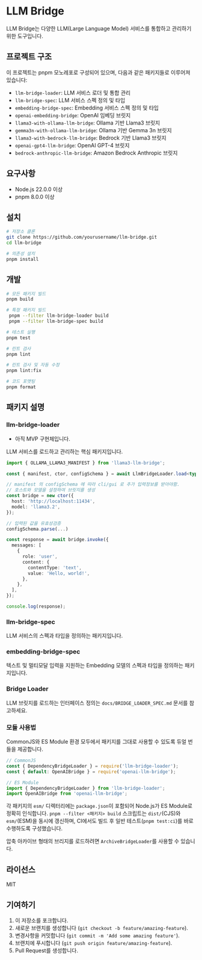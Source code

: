 # LLM Bridge

LLM Bridge는 다양한 LLM(Large Language Model) 서비스를 통합하고 관리하기 위한 도구입니다.

## 프로젝트 구조

이 프로젝트는 pnpm 모노레포로 구성되어 있으며, 다음과 같은 패키지들로 이루어져 있습니다:

- `llm-bridge-loader`: LLM 서비스 로더 및 통합 관리
- `llm-bridge-spec`: LLM 서비스 스펙 정의 및 타입
- `embedding-bridge-spec`: Embedding 서비스 스펙 정의 및 타입
- `openai-embedding-bridge`: OpenAI 임베딩 브릿지
- `llama3-with-ollama-llm-bridge`: Ollama 기반 Llama3 브릿지
- `gemma3n-with-ollama-llm-bridge`: Ollama 기반 Gemma 3n 브릿지
- `llama3-with-bedrock-llm-bridge`: Bedrock 기반 Llama3 브릿지
- `openai-gpt4-llm-bridge`: OpenAI GPT-4 브릿지
- `bedrock-anthropic-llm-bridge`: Amazon Bedrock Anthropic 브릿지

## 요구사항

- Node.js 22.0.0 이상
- pnpm 8.0.0 이상

## 설치

```bash
# 저장소 클론
git clone https://github.com/yourusername/llm-bridge.git
cd llm-bridge

# 의존성 설치
pnpm install
```

## 개발

```bash
# 모든 패키지 빌드
pnpm build

# 특정 패키지 빌드
 pnpm --filter llm-bridge-loader build
 pnpm --filter llm-bridge-spec build

# 테스트 실행
pnpm test

# 린트 검사
pnpm lint

# 린트 검사 및 자동 수정
pnpm lint:fix

# 코드 포맷팅
pnpm format
```

## 패키지 설명

### llm-bridge-loader

- 아직 MVP 구현체입니다.

LLM 서비스를 로드하고 관리하는 핵심 패키지입니다.

```typescript
import { OLLAMA_LLAMA3_MANIFEST } from 'llama3-llm-bridge';

const { manifest, ctor, configSchema } = await LlmBridgeLoader.load<typeof OLLAMA_LLAMA3_MANIFEST>('llama3-with-ollama-llm-bridge');

// manifest 의 configSchema 에 따라 cli/gui 로 추가 입력정보를 받아야함.
// 호스트와 모델을 설정하여 브릿지를 생성
const bridge = new ctor({
  host: 'http://localhost:11434',
  model: 'llama3.2',
});

// 입력된 값을 유효성검증
configSchema.parse(...)

const response = await bridge.invoke({
  messages: [
    {
      role: 'user',
      content: {
        contentType: 'text',
        value: 'Hello, world!',
      },
    },
  ],
});

console.log(response);
```

### llm-bridge-spec

LLM 서비스의 스펙과 타입을 정의하는 패키지입니다.

### embedding-bridge-spec

텍스트 및 멀티모달 입력을 지원하는 Embedding 모델의 스펙과 타입을 정의하는 패키지입니다.

### Bridge Loader

LLM 브릿지를 로드하는 인터페이스 정의는 `docs/BRIDGE_LOADER_SPEC.md` 문서를 참고하세요.

### 모듈 사용법

CommonJS와 ES Module 환경 모두에서 패키지를 그대로 사용할 수 있도록 듀얼 번들을 제공합니다.

```javascript
// CommonJS
const { DependencyBridgeLoader } = require('llm-bridge-loader');
const { default: OpenAIBridge } = require('openai-llm-bridge');
```

```javascript
// ES Module
import { DependencyBridgeLoader } from 'llm-bridge-loader';
import OpenAIBridge from 'openai-llm-bridge';
```

각 패키지의 `esm/` 디렉터리에는 `package.json`이 포함되어 Node.js가 ES Module로 정확히 인식합니다. `pnpm --filter <패키지> build` 스크립트는 `dist/`(CJS)와 `esm/`(ESM)을 동시에 갱신하며, CI에서도 빌드 후 일반 테스트(`pnpm test:ci`)를 바로 수행하도록 구성했습니다.

압축 아카이브 형태의 브리지를 로드하려면 `ArchiveBridgeLoader`를 사용할 수 있습니다.

## 라이선스

MIT

## 기여하기

1. 이 저장소를 포크합니다.
2. 새로운 브랜치를 생성합니다 (`git checkout -b feature/amazing-feature`).
3. 변경사항을 커밋합니다 (`git commit -m 'Add some amazing feature'`).
4. 브랜치에 푸시합니다 (`git push origin feature/amazing-feature`).
5. Pull Request를 생성합니다.
